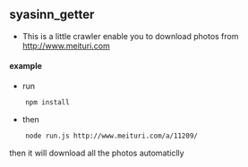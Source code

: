 ## syasinn_getter
* This is a little crawler enable you to download photos from http://www.meituri.com

#### example
* run 
```bash
    npm install
```
* then
```bash
	node run.js http://www.meituri.com/a/11209/
```
then it will download all the photos automaticlly 
